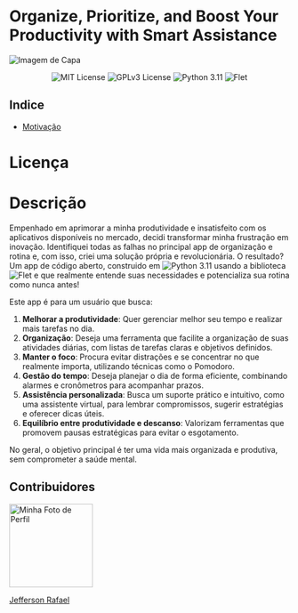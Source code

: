 # Organize, Prioritize, and Boost Your Productivity with Smart Assistance

<!-- Convenção: O caminho da imagem será a url da imagem no github, ao invés de ser o caminho do repositório local. Desse modo, evita o problema da imagem não carregar no github. -->
![Imagem de Capa](https://github.com/jeffersonrafael/projrto_to_do_list/blob/master/Images/DALL%C2%B7E-2024-11-23-09.36.png)

<div align="center">
  <img src="https://img.shields.io/badge/License-MIT-yellow.svg" alt="MIT License"/>
  <img src="https://img.shields.io/badge/License-GPLv3-blue.svg" alt="GPLv3 License"/>
  <img src="https://img.shields.io/badge/python-3.11-green.svg" alt="Python 3.11"/>
  <img src="https://img.shields.io/badge/Flet-1.0-orange.svg" alt="Flet"/>
</div>


## Indice
<!--
- [Licença](#licença) -->
- [Motivação](#motivação)


# Licença
<!--
![MIT License](https://img.shields.io/badge/License-MIT-yellow.svg) ![GPLv3 License](https://img.shields.io/badge/License-GPLv3-blue.svg) 
-->


# Descrição

Empenhado em aprimorar a minha produtividade e insatisfeito com os aplicativos disponíveis no mercado, decidi transformar minha frustração em inovação. Identifiquei todas as falhas no principal app de organização e rotina e, com isso, criei uma solução própria e revolucionária. O resultado? Um app de código aberto, construido em ![Python 3.11](https://img.shields.io/badge/python-3.11-green.svg) usando a biblioteca ![Flet](https://img.shields.io/badge/Flet-1.0-orange.svg)
 e que realmente entende suas necessidades e potencializa sua rotina como nunca antes!

Este app é para um usuário que busca:  

1. **Melhorar a produtividade**: Quer gerenciar melhor seu tempo e realizar mais tarefas no dia.  
2. **Organização**: Deseja uma ferramenta que facilite a organização de suas atividades diárias, com listas de tarefas claras e objetivos definidos.  
3. **Manter o foco**: Procura evitar distrações e se concentrar no que realmente importa, utilizando técnicas como o Pomodoro.  
4. **Gestão do tempo**: Deseja planejar o dia de forma eficiente, combinando alarmes e cronômetros para acompanhar prazos.  
5. **Assistência personalizada**: Busca um suporte prático e intuitivo, como uma assistente virtual, para lembrar compromissos, sugerir estratégias e oferecer dicas úteis.  
6. **Equilíbrio entre produtividade e descanso**: Valorizam ferramentas que promovem pausas estratégicas para evitar o esgotamento.  

No geral, o objetivo principal é ter uma vida mais organizada e produtiva, sem comprometer a saúde mental.


## Contribuidores
<!-- ![Minha Foto de Perfil](https://avatars.githubusercontent.com/u/65470846?v=4) -->

<img src="https://avatars.githubusercontent.com/u/65470846?v=4" alt="Minha Foto de Perfil" width="150"/>

[Jefferson Rafael](https://github.com/jeffersonrafael)
